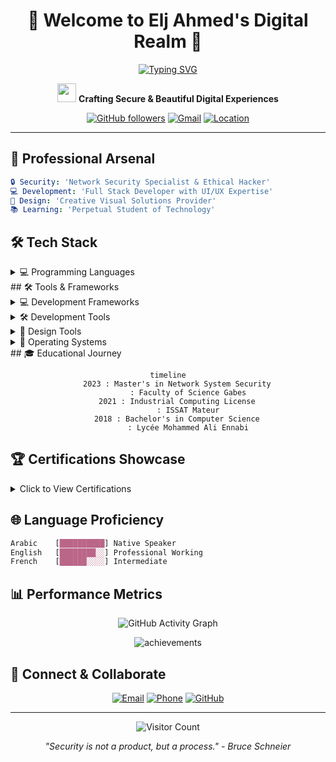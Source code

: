 <div align="center">
  
  # 🌟 Welcome to Elj Ahmed's Digital Realm 🌟
  
  [![Typing SVG](https://readme-typing-svg.herokuapp.com?font=Fira+Code&pause=1000&color=2986cc&center=true&vCenter=true&width=435&lines=Network+Security+Specialist;Full+Stack+Developer;UI%2FUX+Designer;Creative+Problem+Solver)](https://git.io/typing-svg)
  
  <p align="center">
    <img src="https://raw.githubusercontent.com/MartinHeinz/MartinHeinz/master/wave.gif" width="30px" height="30px">
    <strong>Crafting Secure & Beautiful Digital Experiences</strong>
  </p>

  [![GitHub followers](https://img.shields.io/github/followers/ahmed-elj?label=Followers&style=social)](https://github.com/ahmed-elj)
  [![Gmail](https://img.shields.io/badge/Gmail-Contact_Me-EA4335?style=flat&logo=gmail)](mailto:eljahmed40@gmail.com)
  [![Location](https://img.shields.io/badge/🌍_Bizerte,_Tunisia-Live-4285F4)](https://www.google.com/maps/place/Bizerte)
</div>

---

## 🎯 Professional Arsenal

```yaml
🔒 Security: 'Network Security Specialist & Ethical Hacker'
💻 Development: 'Full Stack Developer with UI/UX Expertise'
🎨 Design: 'Creative Visual Solutions Provider'
📚 Learning: 'Perpetual Student of Technology'
```

## 🛠️ Tech Stack

<details>
<summary>💻 Programming Languages</summary>
<br>

| Language | Proficiency | Use Cases |
|----------|------------|-----------|
| C# | ⭐⭐⭐⭐⭐ | Backend Development, Desktop Apps |
| Python | ⭐⭐⭐⭐ | Security Scripts, Automation |
| TypeScript | ⭐⭐⭐⭐ | Frontend Development |
| C++ | ⭐⭐⭐⭐ | System Programming |

</details>
## 🛠️ Tools & Frameworks

<details>
<summary>💻 Development Frameworks</summary>
<br>

| Framework | Expertise | Use Case |
|-----------|-----------|----------|
| ![Angular](https://img.shields.io/badge/Angular-%23DD0031.svg?style=for-the-badge&logo=angular&logoColor=white) | Advanced | Frontend Development |
| ![.NET](https://img.shields.io/badge/.NET-%235C2D91.svg?style=for-the-badge&logo=.net&logoColor=white) | Advanced | Backend Development |

</details>

<details>
<summary>🛠️ Development Tools</summary>
<br>

| Tool | Purpose |
|------|---------|
| ![Visual Studio](https://img.shields.io/badge/Visual%20Studio-5C2D91.svg?style=for-the-badge&logo=visual-studio&logoColor=white) | Primary IDE |
| ![VS Code](https://img.shields.io/badge/VS%20Code-0078d7.svg?style=for-the-badge&logo=visual-studio-code&logoColor=white) | Code Editor |
| ![GitHub](https://img.shields.io/badge/Github-%23121011.svg?style=for-the-badge&logo=github&logoColor=white) | Version Control |
| ![Docker](https://img.shields.io/badge/Docker-%230db7ed.svg?style=for-the-badge&logo=docker&logoColor=white) | Containerization |

</details>

<details>
<summary>🎨 Design Tools</summary>
<br>

| Tool | Specialty |
|------|-----------|
| ![Adobe Photoshop](https://img.shields.io/badge/Adobe%20Photoshop-%2331A8FF.svg?style=for-the-badge&logo=adobe%20photoshop&logoColor=white) | Image Editing |
| ![Adobe Premiere](https://img.shields.io/badge/Adobe%20Premiere-9999FF.svg?style=for-the-badge&logo=Adobe%20Premiere%20Pro&logoColor=white) | Video Editing |
| ![Blender](https://img.shields.io/badge/Blender-%23F5792A.svg?style=for-the-badge&logo=blender&logoColor=white) | 3D Modeling |

</details>

<details>
<summary>💼 Operating Systems</summary>
<br>

| OS | Experience |
|----|------------|
| ![Linux](https://img.shields.io/badge/Linux-FCC624?style=for-the-badge&logo=linux&logoColor=black) | Advanced |
| ![Windows](https://img.shields.io/badge/Windows-0078D6?style=for-the-badge&logo=windows&logoColor=white) | Advanced |

</details>
## 🎓 Educational Journey

<div align="center">

```mermaid
timeline
    2023 : Master's in Network System Security
         : Faculty of Science Gabes
    2021 : Industrial Computing License
         : ISSAT Mateur
    2018 : Bachelor's in Computer Science
         : Lycée Mohammed Ali Ennabi
```

</div>

## 🏆 Certifications Showcase

<details>
<summary>Click to View Certifications</summary>

### 🔒 Security Certifications
- CISCO Certified Ethical Hacker
- CCNAv7: Advanced Networks
- CCNAv7: Routing & Wireless

### 💼 Professional Certifications
- Huawei Certified Network Associate
- Linux Security Specialist
</details>

## 🌐 Language Proficiency

```css
Arabic    [██████████] Native Speaker
English   [████████░░] Professional Working
French    [██████░░░░] Intermediate
```

## 📊 Performance Metrics

<div align="center">

![GitHub Activity Graph](https://activity-graph.herokuapp.com/graph?username=ahmed-elj&theme=react-dark)

<p align="center">
  <img src="https://github-profile-trophy.vercel.app/?username=ahmed-elj&theme=darkhub&no-frame=true&row=1&column=6" alt="achievements"/>
</p>

</div>

## 🤝 Connect & Collaborate

<div align="center">

[![Email](https://img.shields.io/badge/Email-eljahmed40%40gmail.com-EA4335?style=for-the-badge&logo=gmail)](mailto:eljahmed40@gmail.com)
[![Phone](https://img.shields.io/badge/Phone-+216_27_462_806-25D366?style=for-the-badge&logo=whatsapp)](tel:+21627462806)
[![GitHub](https://img.shields.io/badge/GitHub-ahmed--elj-181717?style=for-the-badge&logo=github)](https://github.com/ahmed-elj)

</div>

---

<div align="center">
  <img src="https://profile-counter.glitch.me/ahmed-elj/count.svg" alt="Visitor Count"/>
  
  *"Security is not a product, but a process." - Bruce Schneier*
</div>
